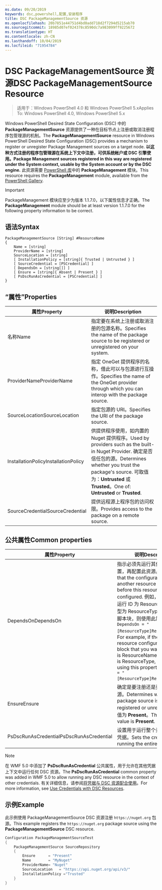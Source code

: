 ```yaml
---
ms.date: 09/20/2019
keywords: dsc,powershell,配置,安装程序
title: DSC PackageManagementSource 资源
ms.openlocfilehash: 20b7851e44751d4bd0add718d2f7294d5215ab70
ms.sourcegitcommit: 18985d07ef024378c8590dc7a983099ff9225672
ms.translationtype: HT
ms.contentlocale: zh-CN
ms.lasthandoff: 10/04/2019
ms.locfileid: "71954784"
---
```

# <a name="dsc-packagemanagementsource-resource"></a><span data-ttu-id="7e87a-103">DSC PackageManagementSource 资源</span><span class="sxs-lookup"><span data-stu-id="7e87a-103">DSC PackageManagementSource Resource</span></span>

> <span data-ttu-id="7e87a-104">适用于：Windows PowerShell 4.0 和 Windows PowerShell 5.x</span><span class="sxs-lookup"><span data-stu-id="7e87a-104">Applies To: Windows PowerShell 4.0, Windows PowerShell 5.x</span></span>

<span data-ttu-id="7e87a-105">Windows PowerShell Desired State Configuration (DSC) 中的 **PackageManagementSource** 资源提供了一种在目标节点上注册或取消注册程序包管理源的机制。</span><span class="sxs-lookup"><span data-stu-id="7e87a-105">The **PackageManagementSource** resource in Windows PowerShell Desired State Configuration (DSC) provides a mechanism to register or unregister Package Management sources on a target node.</span></span>
<span data-ttu-id="7e87a-106">**以这种方式注册的程序包管理源在系统上下文中注册，可供系统帐户或 DSC 引擎使用。**</span><span class="sxs-lookup"><span data-stu-id="7e87a-106">**Package Management sources registered in this way are registered under the System context, usable by the System account or by the DSC engine.**</span></span> <span data-ttu-id="7e87a-107">此资源需要 [PowerShell 库](https://PowerShellGallery.com)中的 **PackageManagement** 模块。</span><span class="sxs-lookup"><span data-stu-id="7e87a-107">This resource requires the **PackageManagement** module, available from the [PowerShell Gallery](https://PowerShellGallery.com).</span></span>

> [!IMPORTANT]
> <span data-ttu-id="7e87a-108">PackageManagement  模块应至少为版本 1.1.7.0，以下属性信息才正确。</span><span class="sxs-lookup"><span data-stu-id="7e87a-108">The **PackageManagement** module should be at least version 1.1.7.0 for the following property information to be correct.</span></span>

## <a name="syntax"></a><span data-ttu-id="7e87a-109">语法</span><span class="sxs-lookup"><span data-stu-id="7e87a-109">Syntax</span></span>

```Syntax
PackageManagementSource [String] #ResourceName
{
    Name = [string]
    ProviderName = [string]
    SourceLocation = [string]
    [ InstallationPolicy = [string]{ Trusted | Untrusted } ]
    [ SourceCredential = [PSCredential] ]
    [ DependsOn = [string[]] ]
    [ Ensure = [string]{ Absent | Present } ]
    [ PsDscRunAsCredential = [PSCredential] ]
}
```

## <a name="properties"></a><span data-ttu-id="7e87a-110">“属性”</span><span class="sxs-lookup"><span data-stu-id="7e87a-110">Properties</span></span>

|<span data-ttu-id="7e87a-111">属性</span><span class="sxs-lookup"><span data-stu-id="7e87a-111">Property</span></span> |<span data-ttu-id="7e87a-112">说明</span><span class="sxs-lookup"><span data-stu-id="7e87a-112">Description</span></span> |
|---|---|
|<span data-ttu-id="7e87a-113">名称</span><span class="sxs-lookup"><span data-stu-id="7e87a-113">Name</span></span> |<span data-ttu-id="7e87a-114">指定要在系统上注册或取消注册的包源名称。</span><span class="sxs-lookup"><span data-stu-id="7e87a-114">Specifies the name of the package source to be registered or unregistered on your system.</span></span> |
|<span data-ttu-id="7e87a-115">ProviderName</span><span class="sxs-lookup"><span data-stu-id="7e87a-115">ProviderName</span></span> |<span data-ttu-id="7e87a-116">指定 OneGet 提供程序的名称，借此可以与包源进行互操作。</span><span class="sxs-lookup"><span data-stu-id="7e87a-116">Specifies the name of the OneGet provider through which you can interop with the package source.</span></span> |
|<span data-ttu-id="7e87a-117">SourceLocation</span><span class="sxs-lookup"><span data-stu-id="7e87a-117">SourceLocation</span></span> |<span data-ttu-id="7e87a-118">指定包源的 URI。</span><span class="sxs-lookup"><span data-stu-id="7e87a-118">Specifies the URI of the package source.</span></span> |
|<span data-ttu-id="7e87a-119">InstallationPolicy</span><span class="sxs-lookup"><span data-stu-id="7e87a-119">InstallationPolicy</span></span> |<span data-ttu-id="7e87a-120">供提供程序使用，如内置的 Nuget 提供程序。</span><span class="sxs-lookup"><span data-stu-id="7e87a-120">Used by providers such as the built-in Nuget Provider.</span></span> <span data-ttu-id="7e87a-121">确定是否信任包的源。</span><span class="sxs-lookup"><span data-stu-id="7e87a-121">Determines whether you trust the package's source.</span></span> <span data-ttu-id="7e87a-122">可取值为：**Untrusted** 或 **Trusted**。</span><span class="sxs-lookup"><span data-stu-id="7e87a-122">One of: **Untrusted** or **Trusted**.</span></span> |
|<span data-ttu-id="7e87a-123">SourceCredential</span><span class="sxs-lookup"><span data-stu-id="7e87a-123">SourceCredential</span></span> |<span data-ttu-id="7e87a-124">提供远程源上程序包的访问权限。</span><span class="sxs-lookup"><span data-stu-id="7e87a-124">Provides access to the package on a remote source.</span></span> |

## <a name="common-properties"></a><span data-ttu-id="7e87a-125">公共属性</span><span class="sxs-lookup"><span data-stu-id="7e87a-125">Common properties</span></span>

|<span data-ttu-id="7e87a-126">属性</span><span class="sxs-lookup"><span data-stu-id="7e87a-126">Property</span></span> |<span data-ttu-id="7e87a-127">说明</span><span class="sxs-lookup"><span data-stu-id="7e87a-127">Description</span></span> |
|---|---|
|<span data-ttu-id="7e87a-128">DependsOn</span><span class="sxs-lookup"><span data-stu-id="7e87a-128">DependsOn</span></span> |<span data-ttu-id="7e87a-129">指示必须先运行其他资源的配置，再配置此资源。</span><span class="sxs-lookup"><span data-stu-id="7e87a-129">Indicates that the configuration of another resource must run before this resource is configured.</span></span> <span data-ttu-id="7e87a-130">例如，如果想要首先运行 ID 为 ResourceName、类型为 ResourceType 的资源配置脚本块，则使用此属性的语法为 `DependsOn = "[ResourceType]ResourceName"`。</span><span class="sxs-lookup"><span data-stu-id="7e87a-130">For example, if the ID of the resource configuration script block that you want to run first is ResourceName and its type is ResourceType, the syntax for using this property is `DependsOn = "[ResourceType]ResourceName"`.</span></span> |
|<span data-ttu-id="7e87a-131">Ensure</span><span class="sxs-lookup"><span data-stu-id="7e87a-131">Ensure</span></span> |<span data-ttu-id="7e87a-132">确定是要注册还是要取消注册包源。</span><span class="sxs-lookup"><span data-stu-id="7e87a-132">Determines whether the package source is to be registered or unregistered.</span></span> <span data-ttu-id="7e87a-133">默认值为 **Present**。</span><span class="sxs-lookup"><span data-stu-id="7e87a-133">The default value is **Present**.</span></span> |
|<span data-ttu-id="7e87a-134">PsDscRunAsCredential</span><span class="sxs-lookup"><span data-stu-id="7e87a-134">PsDscRunAsCredential</span></span> |<span data-ttu-id="7e87a-135">设置用于运行整个资源的身份的凭据。</span><span class="sxs-lookup"><span data-stu-id="7e87a-135">Sets the credential for running the entire resource as.</span></span> |

> [!NOTE]
> <span data-ttu-id="7e87a-136">在 WMF 5.0 中添加了 **PsDscRunAsCredential** 公共属性，用于允许在其他凭据上下文中运行任何 DSC 资源。</span><span class="sxs-lookup"><span data-stu-id="7e87a-136">The **PsDscRunAsCredential** common property was added in WMF 5.0 to allow running any DSC resource in the context of other credentials.</span></span> <span data-ttu-id="7e87a-137">有关详细信息，请参阅[将凭据与 DSC 资源配合使用](../../../configurations/runasuser.md)。</span><span class="sxs-lookup"><span data-stu-id="7e87a-137">For more information, see [Use Credentials with DSC Resources](../../../configurations/runasuser.md).</span></span>

## <a name="example"></a><span data-ttu-id="7e87a-138">示例</span><span class="sxs-lookup"><span data-stu-id="7e87a-138">Example</span></span>

<span data-ttu-id="7e87a-139">此示例使用 PackageManagementSource  DSC 资源注册 `https://nuget.org` 包源。</span><span class="sxs-lookup"><span data-stu-id="7e87a-139">This example registers the `https://nuget.org` package source using the **PackageManagementSource** DSC resource.</span></span>

```powershell
Configuration PackageManagementSourceTest
{
    PackageManagementSource SourceRepository
    {
        Ensure      = "Present"
        Name        = "MyNuget"
        ProviderName= "Nuget"
        SourceLocation   = "https://api.nuget.org/api/v3/"
        InstallationPolicy ="Trusted"
    }
}
```